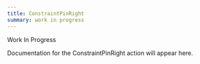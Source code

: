```yaml
---
title: ConstraintPinRight
summary: work in progress
---
```


Work In Progress

Documentation for the ConstraintPinRight action will appear here.